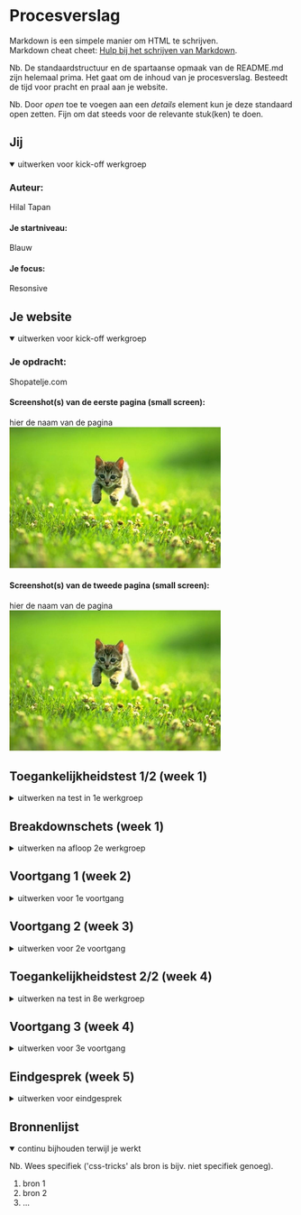 # Procesverslag
Markdown is een simpele manier om HTML te schrijven.  
Markdown cheat cheet: [Hulp bij het schrijven van Markdown](https://github.com/adam-p/markdown-here/wiki/Markdown-Cheatsheet).

Nb. De standaardstructuur en de spartaanse opmaak van de README.md zijn helemaal prima. Het gaat om de inhoud van je procesverslag. Besteedt de tijd voor pracht en praal aan je website.

Nb. Door *open* toe te voegen aan een *details* element kun je deze standaard open zetten. Fijn om dat steeds voor de relevante stuk(ken) te doen.





## Jij

<details open>
  <summary>uitwerken voor kick-off werkgroep</summary>

  ### Auteur:
  Hilal Tapan

  #### Je startniveau:
  Blauw

  #### Je focus:
  Resonsive
 
</details>





## Je website

<details open>
  <summary>uitwerken voor kick-off werkgroep</summary>

  ### Je opdracht:
  Shopatelje.com

  #### Screenshot(s) van de eerste pagina (small screen): 
  hier de naam van de pagina  
  <img src="readme-images/dummy-plaatje.jpg" width="375px" alt="omschrijving van de pagina">

  #### Screenshot(s) van de tweede pagina (small screen):
  hier de naam van de pagina  
  <img src="readme-images/dummy-plaatje.jpg" width="375px" alt="omschrijving van de pagina">
 
</details>



## Toegankelijkheidstest 1/2 (week 1)
<details>
  <summary>uitwerken na test in 1e werkgroep</summary>

  ### Bevindingen
  Lijst met je bevindingen die in de test naar voren kwamen:

  #### Screenreader
  De screenreader was een beetje apart bij de producten. Hij herhaalt het product heel vaak wat niet heel gebruiksvriendelijk is. Dit zou zeker beter kunnen.


  #### Muis en Toetsenbord 
  Alles werkte, ik vind het leuk dat ze een hoverstate hebben bij de tab.


  #### Motoriek (shocks, elastiekjes)
  Ik vond het moeilijk om de site door te gaan met een verminderde motoriek. Maar daar kan een site niet heel veel aan doen. Ik vond het fijn dat ik met tab overal doorheen kon want scrollen ging heel moeizaam.


  #### Visueel (brillen, contrast, kleurenblind, dark/light). 
  De site is goed te zien door de felle heldere kleuren en grote teksten. Er is geen dark/light mode beschikbaar. Het contrast is prima, je hebt een lichte achtergrond en felle kleuren daarbovenop. De kleurenblind extensie werkte ook goed, niks op aan te merken.

</details>



## Breakdownschets (week 1)

<details>
  <summary>uitwerken na afloop 2e werkgroep</summary>

  ### de hele pagina: 
  <img src="readme-images/breakdownschetsen.jpg" width="375px" alt="breakdown van de eerste pagina">

  <img src="readme-images/breakdownschetsen2.jpg" width="375px" alt="Breakdown van tweede pagina">

</details>



## Voortgang 1 (week 2)

<details>
  <summary>uitwerken voor 1e voortgang</summary>

  ### Stand van zaken
  Het gaat tot nu toe erg goed. Ik vind het fijn dat ik tot nu toe alle lessen heb kunnen volgen, vind dit altijd erg leerzaam. Ben bezig geweest met mijn breakdown schets en dit ging eigenlijk prima.


  ### Agenda voor meeting
  samen met je groepje opstellen

  - menno: vraag over grid
  - Laiba: vraag over hoeveel css bestanden en vraag over font
  - hilal: vraag over breakdownschets en hamburger menu spannetjes
  - wessel: vraag over wanneer je grid gebruikt en wanneer flexbox


  ### Verslag van meeting
  hier na afloop snel de uitkomsten van de meeting vastleggen

  - Je breakdown schets klopt. In de hoofdpagina is dat stukje geen aside maar een section, dus had het goed gedaan.
  - Die drie zinnen bovenaan bij de css heb ik uitleg over gehad, deze snapte ik niet wat ze deden. Nu wel en heb het in comments erbij gezet in de css.
  - Hamburger menu in een nav zetten (met spannetjes?)
  - Elke section moet een h2 hebben
  - Alsje hoofdletters wil moetje in css text-transform:uppercase;

</details>





## Voortgang 2 (week 3)

<details>
  <summary>uitwerken voor 2e voortgang</summary>

  ### Stand van zaken
  Ik vind dat het goed gaat! Ik heb een grote sprong in de css gemaakt en dat komt omdat ik er veel plezier in heb en vind daardoor het huiswerk zelfs leuk. Ik ben deze week aan de slag geweest met grid, ik wou graag met grid werken omdat ik dit nog nooit had gedaan. Hierin wil ik mezelf uitdagen en merk dat ik grid nu al zoveel beter snap. Het ging 1 keer fout deze week maar dat kwam omdat ik de code op de verkeerde selector had gezet verder klopte het gewoon :)


  ### Agenda voor meeting
  samen met je groepje opstellen

  Hilal:
  Vraag 1: Doe ik de fontface goed op deze manier? 
  Vraag 2: Vind een carousel starten lastig, vooral als je bij het swipen de nummers ziet veranderen zoals op mijn site. Hoe kan ik dit het beste aanpakken en heb ik hier javascript voor nodig?
  Vraag 3: Een stukje van me hamburger menu gaat mee bij het scrollen, waardoor komt dit?
  Vraag 4: Waarom als ik me hamburger responsive maak gaan die list items niet mee?

  Laiba:
  vraag 1 (formulieren): Formulieren, hoe moet je erin verwerken? Mag ik het verstoppen? (Surface plane)
  vraag 2 (img): 3 images kan ik nergens vinden (inspect network)
  Vraag 3 (hamburger menu):ik zie naast de hamburger menu icon mijn andere icons niet

  Menno: Vraag 1: ik heb een vraag over het semantisch maken van mijn HTML, mijn CSS luistert niet en ik weet niet hoe het komt.

  Wessel:
  Vraag 1: Hamburger menu openen lukt, maar weer sluiten lukt niet. Hoe komt dit?
  Vraag 2: Display flex items plaatsen hoe ik wil zonder, losse items van space between.
  Vraag 3: Hoe ontwerp je het kruisje dat input form leegt?
  


  ### Verslag van meeting
  hier na afloop snel de uitkomsten van de meeting vastleggen

  - Fontface doe je 3 verschillende aanmaken ipv alles op eentje.
  - Die carousel maak je met javascript
  - Height 100% width 90%, overflow hidden niet vergeten bij je header -> gedaan maar probleem is niet opgelost..
  - Omdat je die items opnieuw moet aanmaken in die header en dan display none geven en dan met mediaqueries naar zichtbaar maken.

</details>


## Toegankelijkheidstest 2/2 (week 4)

<details>
  <summary>uitwerken na test in 8e werkgroep</summary>

  ### Bevindingen
  Lijst met je bevindingen die in de test naar voren kwamen (geef ook aan wat er verbeterd is):

  #### Screenreader
  Hier korte omschrijving (met indien nodig afbeeldingen)

  Hier een omschrijving van hoe het opgelost kan worden (met indien nodig afbeeldingen)


  #### Muis en Toetsenbord 
  Hier korte omschrijving (met indien nodig afbeeldingen)

  Hier een omschrijving van hoe het opgelost kan worden (met indien nodig afbeeldingen)


  #### Motoriek (shocks, elastiekjes)
  Hier korte omschrijving (met indien nodig afbeeldingen)

  Hier een omschrijving van hoe het opgelost kan worden (met indien nodig afbeeldingen)


  #### Visueel (brillen, contrast, kleurenblind, dark/light). 
  Hier korte omschrijving (met indien nodig afbeeldingen)

  Hier een omschrijving van hoe het opgelost kan worden (met indien nodig afbeeldingen)

</details>





## Voortgang 3 (week 4)

<details>
  <summary>uitwerken voor 3e voortgang</summary>

  ### Stand van zaken
  In de vakantie vond ik het een beetje lastig om met school aan de slag te gaan. Toch heb ik wat dingetjes gedaan. Ik heb de carousel gemaakt waar ik zo tegen op keek en het was veel makkelijker dan verwacht. Omdat dit zo vlot ging heb ik de rest van pagina 1 afgemaakt. Het moet nog wel responsive gemaakt worden.

  ### Agenda voor meeting
  samen met je groepje opstellen

  Hilal:
  1. Is er een mogenlijkheid me pagina te locken wanneer het hamburger menu openstaat zodat mensen niet naar beneden kunnen scrollen?
  2. Hoe maak je een extra pagina met een nieuw css bestand?
  3. Hoe doe ik die kleine icoontjes uit de footer op me site. Zij hebben een soort code gebruikt hiervoor en geen img.

  
  Laiba:

  Menno: 

  Wessel:

  ### Verslag van meeting
  hier na afloop snel de uitkomsten van de meeting vastleggen

  - punt 1
  - punt 2
  - nog een punt
  - ...

</details>





## Eindgesprek (week 5)

<details>
  <summary>uitwerken voor eindgesprek</summary>

  ### Je uitkomst - karakteristiek screenshots:
  <img src="readme-images/dummy-plaatje.jpg" width="375px" alt="uitomst opdracht 1">


  ### Dit ging goed/Heb ik geleerd: 
  Korte omschrijving met plaatjes

  <img src="readme-images/dummy-plaatje.jpg" width="375px" alt="top">


  ### Dit was lastig/Is niet gelukt:
  Korte omschrijving met plaatjes

  <img src="readme-images/dummy-plaatje.jpg" width="375px" alt="bummer">
</details>





## Bronnenlijst

<details open>
  <summary>continu bijhouden terwijl je werkt</summary>

  Nb. Wees specifiek ('css-tricks' als bron is bijv. niet specifiek genoeg).

  1. bron 1
  2. bron 2
  3. ...

</details>